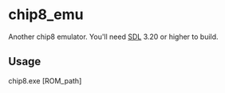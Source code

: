 # chip8_emu
Another chip8 emulator. You'll need [SDL](https://www.libsdl.org/) 3.20 or higher to build. 
## Usage
chip8.exe [ROM_path]
